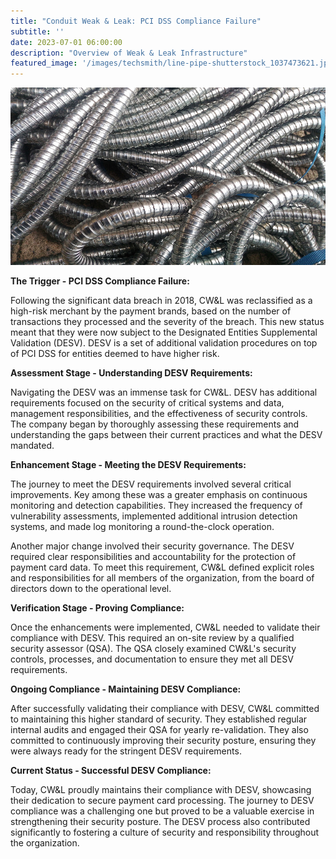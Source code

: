 ```yaml
---
title: "Conduit Weak & Leak: PCI DSS Compliance Failure"
subtitle: ''
date: 2023-07-01 06:00:00
description: "Overview of Weak & Leak Infrastructure"
featured_image: '/images/techsmith/line-pipe-shutterstock_1037473621.jpg'
---
```


![](/images/techsmith/line-pipe-shutterstock_1037473621.jpg)

**The Trigger - PCI DSS Compliance Failure:**

Following the significant data breach in 2018, CW&L was reclassified as a high-risk merchant by the payment brands, based on the number of transactions they processed and the severity of the breach. This new status meant that they were now subject to the Designated Entities Supplemental Validation (DESV). DESV is a set of additional validation procedures on top of PCI DSS for entities deemed to have higher risk.

**Assessment Stage - Understanding DESV Requirements:**

Navigating the DESV was an immense task for CW&L. DESV has additional requirements focused on the security of critical systems and data, management responsibilities, and the effectiveness of security controls. The company began by thoroughly assessing these requirements and understanding the gaps between their current practices and what the DESV mandated.

**Enhancement Stage - Meeting the DESV Requirements:**

The journey to meet the DESV requirements involved several critical improvements. Key among these was a greater emphasis on continuous monitoring and detection capabilities. They increased the frequency of vulnerability assessments, implemented additional intrusion detection systems, and made log monitoring a round-the-clock operation. 

Another major change involved their security governance. The DESV required clear responsibilities and accountability for the protection of payment card data. To meet this requirement, CW&L defined explicit roles and responsibilities for all members of the organization, from the board of directors down to the operational level.

**Verification Stage - Proving Compliance:**

Once the enhancements were implemented, CW&L needed to validate their compliance with DESV. This required an on-site review by a qualified security assessor (QSA). The QSA closely examined CW&L's security controls, processes, and documentation to ensure they met all DESV requirements. 

**Ongoing Compliance - Maintaining DESV Compliance:**

After successfully validating their compliance with DESV, CW&L committed to maintaining this higher standard of security. They established regular internal audits and engaged their QSA for yearly re-validation. They also committed to continuously improving their security posture, ensuring they were always ready for the stringent DESV requirements.

**Current Status - Successful DESV Compliance:**

Today, CW&L proudly maintains their compliance with DESV, showcasing their dedication to secure payment card processing. The journey to DESV compliance was a challenging one but proved to be a valuable exercise in strengthening their security posture. The DESV process also contributed significantly to fostering a culture of security and responsibility throughout the organization.

